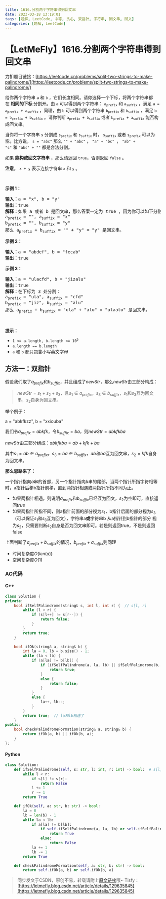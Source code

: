 ```yaml
---
title: 1616.分割两个字符串得到回文串
date: 2023-03-18 13:19:01
tags: [题解, LeetCode, 中等, 贪心, 双指针, 字符串, 回文串, 回文]
categories: [题解, LeetCode]
---
```


# 【LetMeFly】1616.分割两个字符串得到回文串

力扣题目链接：[https://leetcode.cn/problems/split-two-strings-to-make-palindrome/](https://leetcode.cn/problems/split-two-strings-to-make-palindrome/)

<p>给你两个字符串&nbsp;<code>a</code> 和&nbsp;<code>b</code>&nbsp;，它们长度相同。请你选择一个下标，将两个字符串都在&nbsp;<strong>相同的下标 </strong>分割开。由&nbsp;<code>a</code>&nbsp;可以得到两个字符串：&nbsp;<code>a<sub>prefix</sub></code>&nbsp;和&nbsp;<code>a<sub>suffix</sub></code>&nbsp;，满足&nbsp;<code>a = a<sub>prefix</sub> + a<sub>suffix</sub></code><sub>&nbsp;</sub>，同理，由&nbsp;<code>b</code> 可以得到两个字符串&nbsp;<code>b<sub>prefix</sub></code> 和&nbsp;<code>b<sub>suffix</sub></code>&nbsp;，满足&nbsp;<code>b = b<sub>prefix</sub> + b<sub>suffix</sub></code>&nbsp;。请你判断&nbsp;<code>a<sub>prefix</sub> + b<sub>suffix</sub></code> 或者&nbsp;<code>b<sub>prefix</sub> + a<sub>suffix</sub></code>&nbsp;能否构成回文串。</p>

<p>当你将一个字符串&nbsp;<code>s</code>&nbsp;分割成&nbsp;<code>s<sub>prefix</sub></code> 和&nbsp;<code>s<sub>suffix</sub></code>&nbsp;时，&nbsp;<code>s<sub>suffix</sub></code> 或者&nbsp;<code>s<sub>prefix</sub></code> 可以为空。比方说，&nbsp;<code>s = "abc"</code>&nbsp;那么&nbsp;<code>"" + "abc"</code>&nbsp;，&nbsp;<code>"a" + "bc"&nbsp;</code>，&nbsp;<code>"ab" + "c"</code>&nbsp;和&nbsp;<code>"abc" + ""</code>&nbsp;都是合法分割。</p>

<p>如果 <strong>能构成回文字符串</strong> ，那么请返回&nbsp;<code>true</code>，否则返回<em>&nbsp;</em><code>false</code>&nbsp;。</p>

<p><strong>注意</strong>，&nbsp;<code>x + y</code>&nbsp;表示连接字符串&nbsp;<code>x</code> 和&nbsp;<code>y</code>&nbsp;。</p>

<p>&nbsp;</p>

<p><strong>示例 1：</strong></p>

<pre>
<b>输入：</b>a = "x", b = "y"
<b>输出：</b>true
<b>解释：</b>如果 a 或者 b 是回文串，那么答案一定为 true ，因为你可以如下分割：
a<sub>prefix</sub> = "", a<sub>suffix</sub> = "x"
b<sub>prefix</sub> = "", b<sub>suffix</sub> = "y"
那么 a<sub>prefix</sub> + b<sub>suffix</sub> = "" + "y" = "y" 是回文串。
</pre>

<p><strong>示例 2：</strong></p>

<pre>
<strong>输入：</strong>a = "abdef", b = "fecab"
<strong>输出：</strong>true
</pre>

<p><strong>示例 3：</strong></p>

<pre>
<b>输入：</b>a = "ulacfd", b = "jizalu"
<b>输出：</b>true
<b>解释：</b>在下标为 3 处分割：
a<sub>prefix</sub> = "ula", a<sub>suffix</sub> = "cfd"
b<sub>prefix</sub> = "jiz", b<sub>suffix</sub> = "alu"
那么 a<sub>prefix</sub> + b<sub>suffix</sub> = "ula" + "alu" = "ulaalu" 是回文串。</pre>

<p>&nbsp;</p>

<p><strong>提示：</strong></p>

<ul>
	<li><code>1 &lt;= a.length, b.length &lt;= 10<sup>5</sup></code></li>
	<li><code>a.length == b.length</code></li>
	<li><code>a</code> 和&nbsp;<code>b</code>&nbsp;都只包含小写英文字母</li>
</ul>


    
## 方法一：双指针

假设我们取了$a_{prefix}$和$b_{suffix}$，并且组成了$newStr$，那么$newStr$由三部分构成：

> $newStr = s_1 + s_2 + s_3$，且$s_1\in a_{prefix}$，$s_3 \in b_{suffix}$，$s_1$和$s_3$互为回文串，$s_2$自身为回文串。

举个例子：

a = "abkfkzz", b = "xxiouba"

我们令$a_{prefix} = abkfk$，令$b_{suffix} = ba$，则$newStr = abkfkba$

$newStr$由三部分组成：$abkfkba = ab + kfk + ba$

其中$s_1 = ab \in a_{prefix}$，$s_3 = ba \in b_{suffix}$，$ab$和$ba$互为回文串，$s_2 = kfk$自身为回文串。

**那么思路来了：**

一个指针指向$a$串的首部，另一个指针指向$b$串的尾部，当两个指针所指字符相等时，a指针后移b指针前移，直到两指针相遇或两指针所指不同为止。

+ 如果两指针相遇，则说明$a_{prefix}$和$b_{suffix}$已经互为回文，$s_2$为空即可，直接返回$true$
+ 如果两指针所指不同，则a指针前面的部分视为$s_1$，b指针后面的部分视为$s_3$（可以保证$s_1$和$s_3$互为回文），字符串a**或**字符串b 从a指针到b指针的部分 视为$s_2$，只需要判断$s_2$自身是否为回文串即可。若是则返回true，不是则返回false

上面判断了$a_{prefix} + b_{suffix}$的情况，$b_{prefix} + a_{suffix}$则同理

+ 时间复杂度$O(len(a))$
+ 空间复杂度$O(1)$

### AC代码

#### C++

```cpp
class Solution {
private:
    bool ifSelfPalindrome(string& s, int l, int r) {  // s[l, r]
        while (l < r) {
            if (s[l++] != s[r--]) {
                return false;
            }
        }
        return true;
    }

    bool ifOk(string& a, string& b) {
        int la = 0, lb = b.size() - 1;
        while (la < lb) {
            if (a[la] != b[lb]) {
                if (ifSelfPalindrome(a, la, lb) || ifSelfPalindrome(b, la, lb)) {
                    return true;
                }
                else {
                    return false;
                }
            }
            else {
                la++, lb--;
            }
        }
        return true;  // la和lb相遇了
    }
public:
    bool checkPalindromeFormation(string& a, string& b) {
        return ifOk(a, b) || ifOk(b, a);
    }
};
```

#### Python

```python
class Solution:
    def ifSelfPalindrome(self, s: str, l: int, r: int) -> bool:  # s[l, r]
        while l < r:
            if s[l] != s[r]:
                return False
            l += 1
            r -= 1
        return True

    def ifOk(self, a: str, b: str) -> bool:
        la = 0
        lb = len(b) - 1
        while la < lb:
            if a[la] != b[lb]:
                if self.ifSelfPalindrome(a, la, lb) or self.ifSelfPalindrome(b, la, lb):
                    return True
                else:
                    return False
            la += 1
            lb -= 1
        return True

    def checkPalindromeFormation(self, a: str, b: str) -> bool:
        return self.ifOk(a, b) or self.ifOk(b, a)
```

> 同步发文于CSDN，原创不易，转载请附上[原文链接](https://blog.letmefly.xyz/2023/03/18/LeetCode%201616.%E5%88%86%E5%89%B2%E4%B8%A4%E4%B8%AA%E5%AD%97%E7%AC%A6%E4%B8%B2%E5%BE%97%E5%88%B0%E5%9B%9E%E6%96%87%E4%B8%B2/)哦~
> Tisfy：[https://letmefly.blog.csdn.net/article/details/129635845](https://letmefly.blog.csdn.net/article/details/129635845)
